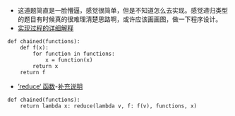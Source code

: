 - 这道题简直是一脸懵逼，感觉很简单，但是不知道怎么去实现。感觉递归类型的题目有时候真的很难理清楚思路啊，或许应该画画图，做一下程序设计。
- [实现过程的详细解释](https://stackoverflow.com/questions/28713934/how-to-implement-unary-function-chainer-using-python)
```
def chained(functions):
    def f(x):
        for function in functions:
            x = function(x)
        return x
    return f
```
- [’reduce‘ 函数](http://www.runoob.com/python/python-func-reduce.html)-[补充说明](https://docs.python.org/zh-cn/3/library/functools.html?highlight=reduce#functools.reduce)
```
def chained(functions):
    return lambda x: reduce(lambda v, f: f(v), functions, x)
```
